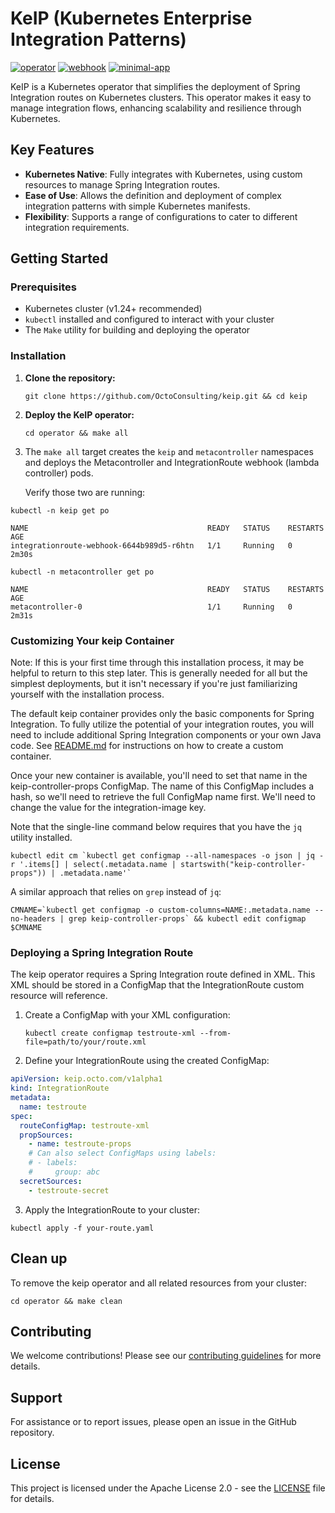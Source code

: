# KeIP (Kubernetes Enterprise Integration Patterns)

[![operator](https://github.com/OctoConsulting/keip/actions/workflows/operator.yml/badge.svg?branch=main)](https://github.com/OctoConsulting/keip/actions/workflows/operator.yml)
[![webhook](https://github.com/OctoConsulting/keip/actions/workflows/webhook.yml/badge.svg?branch=main)](https://github.com/OctoConsulting/keip/actions/workflows/webhook.yml)
[![minimal-app](https://github.com/OctoConsulting/keip/actions/workflows/minimal-app.yml/badge.svg?branch=main)](https://github.com/OctoConsulting/keip/actions/workflows/minimal-app.yml)

KeIP is a Kubernetes operator that simplifies the deployment of Spring Integration routes on Kubernetes clusters. This 
operator makes it easy to manage integration flows, enhancing scalability and resilience through Kubernetes.

## Key Features
- **Kubernetes Native**: Fully integrates with Kubernetes, using custom resources to manage Spring Integration routes.
- **Ease of Use**: Allows the definition and deployment of complex integration patterns with simple Kubernetes manifests.
- **Flexibility**: Supports a range of configurations to cater to different integration requirements.

## Getting Started

### Prerequisites
- Kubernetes cluster (v1.24+ recommended)
- `kubectl` installed and configured to interact with your cluster
- The `Make` utility for building and deploying the operator

### Installation

1. **Clone the repository:**
   ```shell
   git clone https://github.com/OctoConsulting/keip.git && cd keip
   ```

2. **Deploy the KeIP operator:**
   ```shell
   cd operator && make all
   ```

3. The `make all` target creates the `keip` and `metacontroller` namespaces and deploys the Metacontroller and 
IntegrationRoute webhook (lambda controller) pods.


   Verify those two are running:

```shell
kubectl -n keip get po
```
```
NAME                                        READY   STATUS    RESTARTS   AGE
integrationroute-webhook-6644b989d5-r6htn   1/1     Running   0          2m30s

kubectl -n metacontroller get po

NAME                                        READY   STATUS    RESTARTS   AGE
metacontroller-0                            1/1     Running   0          2m31s
```

### Customizing Your keip Container
Note: If this is your first time through this installation process, it may be helpful to return to this step later. This
is generally needed for all but the simplest deployments, but it isn't necessary if you're just familiarizing yourself 
with the installation process.

The default keip container provides only the basic components for Spring Integration. To fully utilize the potential of 
your integration routes, you will need to include additional Spring Integration components or your own Java code. See 
[README.md](keip-container-archetype%2FREADME.md) for instructions on how to create a custom container.

Once your new container is available, you'll need to set that name in the keip-controller-props ConfigMap. The name of 
this ConfigMap includes a hash, so we'll need to retrieve the full ConfigMap name first. We'll need to change the value
for the integration-image key.

Note that the single-line command below requires that you have the `jq` utility installed.

```shell
kubectl edit cm `kubectl get configmap --all-namespaces -o json | jq -r '.items[] | select(.metadata.name | startswith("keip-controller-props")) | .metadata.name'`
```

A similar approach that relies on `grep` instead of `jq`:

```shell
CMNAME=`kubectl get configmap -o custom-columns=NAME:.metadata.name --no-headers | grep keip-controller-props` && kubectl edit configmap $CMNAME
```

### Deploying a Spring Integration Route
The keip operator requires a Spring Integration route defined in XML. This XML should be stored in a ConfigMap that the
IntegrationRoute custom resource will reference.

1. Create a ConfigMap with your XML configuration:
   ```shell
   kubectl create configmap testroute-xml --from-file=path/to/your/route.xml
   ```
   
2. Define your IntegrationRoute using the created ConfigMap:

```yaml
apiVersion: keip.octo.com/v1alpha1
kind: IntegrationRoute
metadata:
  name: testroute
spec:
  routeConfigMap: testroute-xml
  propSources:
    - name: testroute-props
    # Can also select ConfigMaps using labels:
    # - labels:
    #     group: abc
  secretSources:
    - testroute-secret
```

3. Apply the IntegrationRoute to your cluster:

```shell
kubectl apply -f your-route.yaml
```

## Clean up
To remove the keip operator and all related resources from your cluster:
```shell
cd operator && make clean
```

## Contributing
We welcome contributions! Please see our [contributing guidelines](CONTRIBUTING.md) for more details.

## Support
For assistance or to report issues, please open an issue in the GitHub repository.

## License
This project is licensed under the Apache License 2.0 - see the [LICENSE](LICENSE) file for details.